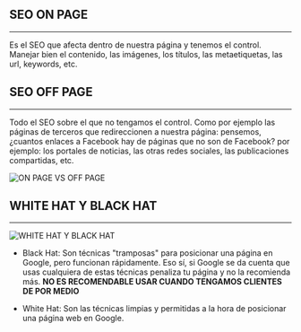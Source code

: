## SEO ON PAGE
---

Es el SEO que afecta dentro de nuestra página y tenemos el control. Manejar bien el contenido, las imágenes, los títulos, las metaetiquetas, las url, keywords, etc.

## SEO OFF PAGE
---

Todo el SEO sobre el que no tengamos el control. Como por ejemplo las páginas de terceros que redireccionen a nuestra página: pensemos, ¿cuantos enlaces a Facebook hay de páginas que no son de Facebook? por ejemplo: los portales de noticias, las otras redes sociales, las publicaciones compartidas, etc.

![ON PAGE VS OFF PAGE](https://res.cloudinary.com/ovdev/image/upload/v1662937669/course/seo/1_sxht2p.jpg)

## WHITE HAT Y BLACK HAT
---

![WHITE HAT Y BLACK HAT](https://res.cloudinary.com/ovdev/image/upload/v1662937934/course/seo/2_jpokvd.jpg)

- Black Hat: Son técnicas "tramposas" para posicionar una página en Google, pero funcionan rápidamente. Eso sí, si Google se da cuenta que usas cualquiera de estas técnicas penaliza tu página y no la recomienda más. **NO ES RECOMENDABLE USAR CUANDO TENGAMOS CLIENTES DE POR MEDIO**

- White Hat: Son las técnicas limpias y permitidas a la hora de posicionar una página web en Google. 